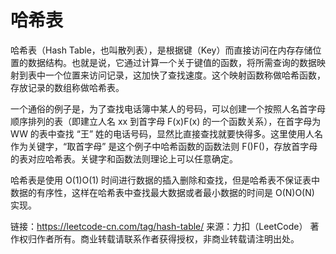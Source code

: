 # 哈希表

哈希表（Hash Table，也叫散列表），是根据键（Key）而直接访问在内存存储位置的数据结构。也就是说，它通过计算一个关于键值的函数，将所需查询的数据映射到表中一个位置来访问记录，这加快了查找速度。这个映射函数称做哈希函数，存放记录的数组称做哈希表。

一个通俗的例子是，为了查找电话簿中某人的号码，可以创建一个按照人名首字母顺序排列的表（即建立人名 xx 到首字母 F(x)F(x) 的一个函数关系），在首字母为 WW 的表中查找 “王” 姓的电话号码，显然比直接查找就要快得多。这里使用人名作为关键字，“取首字母” 是这个例子中哈希函数的函数法则 F()F()，存放首字母的表对应哈希表。关键字和函数法则理论上可以任意确定。

哈希表是使用 O(1)O(1) 时间进行数据的插入删除和查找，但是哈希表不保证表中数据的有序性，这样在哈希表中查找最大数据或者最小数据的时间是 O(N)O(N) 实现。

链接：<https://leetcode-cn.com/tag/hash-table/>
来源：力扣（LeetCode）
著作权归作者所有。商业转载请联系作者获得授权，非商业转载请注明出处。

